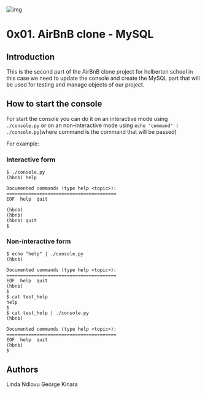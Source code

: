 ![img](https://i.imgur.com/6JaLQ4z.png)

# 0x01. AirBnB clone - MySQL

## Introduction
This is the second part of the AirBnB clone project for holberton school in this case we need to update the console and create the MySQL part that will be used for testing and manage objects of our project.

## How to start the console
For start the console you can do it on an interactive mode using ```./console.py``` or on an non-interactive mode using ```echo "command" | ./console.py```(where command is the command that will be passed)

For example:

### Interactive form
``` shell
$ ./console.py
(hbnb) help

Documented commands (type help <topic>):
========================================
EOF  help  quit

(hbnb) 
(hbnb) 
(hbnb) quit
$
```
### Non-interactive form
``` shell
$ echo "help" | ./console.py
(hbnb)

Documented commands (type help <topic>):
========================================
EOF  help  quit
(hbnb) 
$
$ cat test_help
help
$
$ cat test_help | ./console.py
(hbnb)

Documented commands (type help <topic>):
========================================
EOF  help  quit
(hbnb) 
$
```

## Authors
Linda Ndlovu
George Kinara
